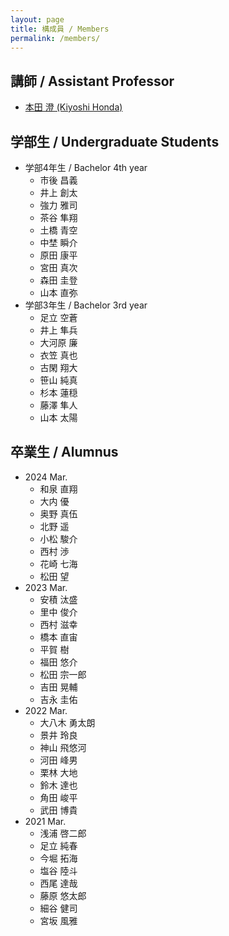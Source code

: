 ```yaml
---
layout: page
title: 構成員 / Members
permalink: /members/
---
```


## 講師 / Assistant Professor

* [本田 澄 (Kiyoshi Honda)](http://research-db.oit.ac.jp/html/200000097_ja.html)

## 学部生 / Undergraduate Students
* 学部4年生 / Bachelor 4th year
  * 市後 昌義
  * 井上 創太
  * 強力 雅司
  * 茶谷 隼翔
  * 土橋 青空
  * 中埜 瞬介
  * 原田 康平
  * 宮田 真次
  * 森田 圭登
  * 山本 直弥
* 学部3年生 / Bachelor 3rd year
  * 足立 空蒼
  * 井上 隼兵
  * 大河原 廉
  * 衣笠 真也
  * 古閑 翔大
  * 笹山 純真
  * 杉本 蓮穏
  * 藤澤 隼人
  * 山本 太陽


## 卒業生 / Alumnus
* 2024 Mar.
  * 和泉 直翔
  * 大内 優
  * 奥野 真伍
  * 北野 遥
  * 小松 駿介
  * 西村 渉
  * 花崎 七海
  * 松田 望
* 2023 Mar.
  * 安積 汰盛
  * 里中 俊介
  * 西村 滋幸
  * 橋本 直宙
  * 平賀 樹
  * 福田 悠介
  * 松田 宗一郎
  * 吉田 晃輔
  * 吉永 圭佑
* 2022 Mar.
  * 大八木 勇太朗
  * 景井 玲良
  * 神山 飛悠河
  * 河田 峰男
  * 栗林 大地
  * 鈴木 達也
  * 角田 峻平
  * 武田 博貴
* 2021 Mar.
  * 浅浦 啓二郎
  * 足立 純春
  * 今堀 拓海
  * 塩谷 陸斗
  * 西尾 達哉
  * 藤原 悠太郎
  * 細谷 健司
  * 宮坂 風雅
